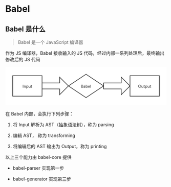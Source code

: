 # Babel

## Babel 是什么

> Babel 是一个 JavaScript 编译器

作为 JS 编译器，Babel 接收输入的 JS 代码，经过内部一系列处理后，最终输出修改后的 JS 代码

![Babel](./assets/babel.png)

在 Babel 内部，会执行下列步骤：

1. 将 Input 解析为 AST（抽象语法树），称为 parsing

2. 编辑 AST， 称为 transforming

3. 将编辑后的 AST 输出为 Output，称为 printing

以上三个能力由 babel-core 提供

- babel-parser 实现第一步

- babel-generator 实现第三步